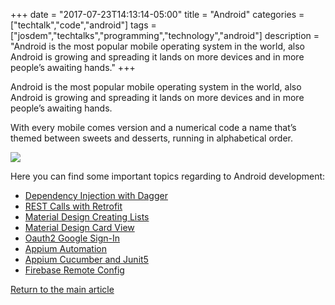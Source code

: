 +++
date = "2017-07-23T14:13:14-05:00"
title = "Android"
categories = ["techtalk","code","android"]
tags = ["josdem","techtalks","programming","technology","android"]
description = "Android is the most popular mobile operating system in the world, also Android is growing and spreading it lands on more devices and in more people’s awaiting hands."
+++

Android is the most popular mobile operating system in the world, also Android is growing and spreading it lands on more devices and in more people’s awaiting hands.

With every mobile comes version and a numerical code a name that’s themed between sweets and desserts, running in alphabetical order.

<img src="/img/techtalks/android/versions.jpg">

Here you can find some important topics regarding to Android development:

* [Dependency Injection with Dagger](/techtalk/android/dagger2)
* [REST Calls with Retrofit](/techtalk/android/retrofit)
* [Material Design Creating Lists](/techtalk/android/material_design_lists)
* [Material Design Card View](/techtalk/android/material_design_cards)
* [Oauth2 Google Sign-In](/techtalk/android/oauth2_google)
* [Appium Automation](/techtalk/android/appium_automation)
* [Appium Cucumber and Junit5](/techtalk/android/appium_cucumber_junit5)
* [Firebase Remote Config](/techtalk/android/firebase_remote_config)


[Return to the main article](/techtalk/techtalks)
